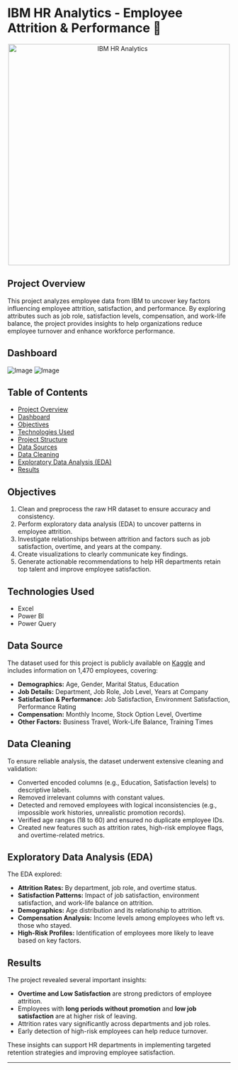 # IBM HR Analytics - Employee Attrition & Performance 🏢

<div align="center">
  <img src="![Image](https://github.com/user-attachments/assets/f9aaed81-069e-4fac-ae00-2051d1e63842)" alt="IBM HR Analytics" width="500"/>
</div>

## Project Overview

This project analyzes employee data from IBM to uncover key factors influencing employee attrition, satisfaction, and performance. By exploring attributes such as job role, satisfaction levels, compensation, and work-life balance, the project provides insights to help organizations reduce employee turnover and enhance workforce performance.


## Dashboard

![Image](https://github.com/user-attachments/assets/edac6015-b2c0-4c6b-9ce1-2c67f1ab4e1e)
![Image](https://github.com/user-attachments/assets/ebdb785e-5c88-4a22-ab28-9dfa94f1956c)


## Table of Contents
- [Project Overview](#project-overview)
- [Dashboard](#dashboard)
- [Objectives](#objectives)
- [Technologies Used](#technologies-used)
- [Project Structure](#project-structure)
- [Data Sources](#data-sources)
- [Data Cleaning](#data-cleaning)
- [Exploratory Data Analysis (EDA)](#exploratory-data-analysis-eda)
- [Results](#results)

## Objectives

1. Clean and preprocess the raw HR dataset to ensure accuracy and consistency.
2. Perform exploratory data analysis (EDA) to uncover patterns in employee attrition.
3. Investigate relationships between attrition and factors such as job satisfaction, overtime, and years at the company.
4. Create visualizations to clearly communicate key findings.
5. Generate actionable recommendations to help HR departments retain top talent and improve employee satisfaction.

## Technologies Used

- Excel  
- Power BI  
- Power Query


## Data Source

The dataset used for this project is publicly available on [Kaggle](https://www.kaggle.com/datasets/pavansubhasht/ibm-hr-analytics-attrition-dataset) and includes information on 1,470 employees, covering:

- **Demographics:** Age, Gender, Marital Status, Education  
- **Job Details:** Department, Job Role, Job Level, Years at Company  
- **Satisfaction & Performance:** Job Satisfaction, Environment Satisfaction, Performance Rating  
- **Compensation:** Monthly Income, Stock Option Level, Overtime  
- **Other Factors:** Business Travel, Work-Life Balance, Training Times  

## Data Cleaning

To ensure reliable analysis, the dataset underwent extensive cleaning and validation:

- Converted encoded columns (e.g., Education, Satisfaction levels) to descriptive labels.  
- Removed irrelevant columns with constant values.  
- Detected and removed employees with logical inconsistencies (e.g., impossible work histories, unrealistic promotion records).  
- Verified age ranges (18 to 60) and ensured no duplicate employee IDs.  
- Created new features such as attrition rates, high-risk employee flags, and overtime-related metrics.  

## Exploratory Data Analysis (EDA)

The EDA explored:

- **Attrition Rates:** By department, job role, and overtime status.  
- **Satisfaction Patterns:** Impact of job satisfaction, environment satisfaction, and work-life balance on attrition.  
- **Demographics:** Age distribution and its relationship to attrition.  
- **Compensation Analysis:** Income levels among employees who left vs. those who stayed.  
- **High-Risk Profiles:** Identification of employees more likely to leave based on key factors.  


## Results

The project revealed several important insights:

- **Overtime and Low Satisfaction** are strong predictors of employee attrition.  
- Employees with **long periods without promotion** and **low job satisfaction** are at higher risk of leaving.  
- Attrition rates vary significantly across departments and job roles.  
- Early detection of high-risk employees can help reduce turnover.  

These insights can support HR departments in implementing targeted retention strategies and improving employee satisfaction.

---

